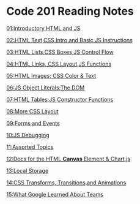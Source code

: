# Code 201 Reading Notes


[01:Introductory HTML and JS](https://marikoalvarado.github.io/intro-htmljs/)

[02:HTML Text,CSS Intro and Basic JS Instructions]()

[03:HTML Lists,CSS Boxes,JS Control Flow]()

[04:HTML Links, CSS Layout,JS Functions]()

[05:HTML Images; CSS Color & Text]()

[06:JS Object Literals;The DOM]()

[07:HTML Tables;JS Constructor Functions]()

[08:More CSS Layout]()

[09:Forms and Events]()

[10:JS Debugging]()

[11:Assorted Topics]()

[12:Docs for the HTML **Canvas** Element & Chart.js]()
  
[13:Local Storage]()

[14:CSS Transforms, Transitions,and Animations]()

[15:What Google Learned About Teams]()
